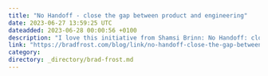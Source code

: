```yaml
---
title: "No Handoff - close the gap between product and engineering"
date: 2023-06-27 13:59:25 UTC
dateadded: 2023-06-28 00:00:56 +0100
description: "I love this initiative from Shamsi Brinn: No Handoff: close the gap between product and engineering. Imagine a project where teams work together at each stage, progressively improving the end result based on qualitative and quantitative data. Project handoff is […]"
link: "https://bradfrost.com/blog/link/no-handoff-close-the-gap-between-product-and-engineering/"
category:
directory: _directory/brad-frost.md
---
```

